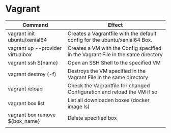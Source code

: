 
# Vagrant
| Command                          | Effect                                                                           |
| -------------------------------- | -------------------------------------------------------------------------------- |
| vagrant init ubuntu/xenial64     | Creates a Vagrantfile with the default config for the ubuntu/xenial64 Box.       |
| vagrant up --provider virtualbox | Creates a VM with the Config specified in the Vagrant File in the same directory |
| vagrant ssh ${name}              | Open an SSH Shell to the specified VM                                            |
| vagrant destroy (-f)             | Destroys the VM specified in the Vagrant File in the same directory              |
| vagrant reload                   | Check the Vagrantfile for changed Configuration and reload the VM if so          |
| vagrant box list                 | List all downloaden boxes (docker image ls)                                      |
| vagrant box remove ${box_name}   | Delete specified box                                                             |
|                                  |                                                                                  |


